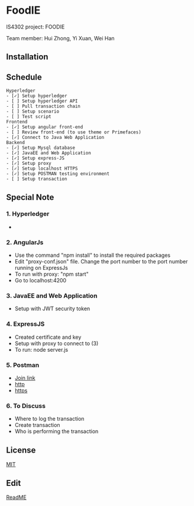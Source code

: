 # FoodIE

IS4302 project: FOODIE

Team member: Hui Zhong, Yi Xuan, Wei Han

## Installation

## Schedule
~~~
Hyperledger
- [✓] Setup hyperledger
- [ ] Setup hyperledger API
- [ ] Pull transaction chain
- [ ] Setup scenario
- [ ] Test script
Frontend
- [✓] Setup angular front-end
- [ ] Review front-end (to use theme or Primefaces)
- [✓] Connect to Java Web Application
Backend
- [✓] Setup Mysql database
- [✓] JavaEE and Web Application
- [✓] Setup express-JS
- [✓] Setup proxy
- [✓] Setup localhost HTTPS
- [✓] Setup POSTMAN testing environment
- [ ] Setup transaction
~~~

##  Special Note
### 1. Hyperledger
-

### 2. AngularJs
- Use the command "npm install" to install the required packages
- Edit "proxy-conf.json" file. Change the port number to the port number running on ExpressJs
- To run with proxy: "npm start"
- Go to localhost:4200

### 3. JavaEE and Web Application
- Setup with JWT security token

### 4. ExpressJS
- Created certificate and key
- Setup with proxy to connect to (3)
- To run: node server.js 

### 5. Postman
- [Join link](https://app.getpostman.com/join-team?invite_code=85282c65ba5140e7bce6967bf155a052&ws=8e64163d-e931-457e-a715-60c7cd28f1bd)
- [http](http://localhost:8321/FoodIEBackend-war/ws/GenericResource/Login)
- [https](https://localhost:8323/foodie/FoodIEBackend-war/ws/GenericResource/Login)

### 6. To Discuss
- Where to log the transaction
- Create transaction
- Who is performing the transaction


## License
[MIT](https://choosealicense.com/licenses/mit/)

## Edit
[ReadME](https://www.makeareadme.com/)
